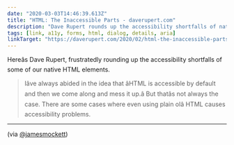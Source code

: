```yaml
---
date: "2020-03-03T14:46:39.613Z"
title: "HTML: The Inaccessible Parts - daverupert.com"
description: "Dave Rupert rounds up the accessibility shortfalls of native HTML elements."
tags: [link, a11y, forms, html, dialog, details, aria]
linkTarget: "https://daverupert.com/2020/02/html-the-inaccessible-parts/"
---
```

Hereâs Dave Rupert, frustratedly rounding up the accessibility shortfalls of some of our native HTML elements.

>  Iâve always abided in the idea that âHTML is accessible by default and then we come along and mess it up.â But thatâs not always the case. There are some cases where even using plain olâ HTML causes accessibility problems.
---
 (via [@jamesmockett](https://twitter.com/jamesmockett))
